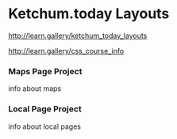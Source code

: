 # Ketchum.today Layouts


http://learn.gallery/ketchum_today_layouts




http://learn.gallery/css_course_info



### Maps Page Project

info about maps


### Local Page Project

info about local pages


